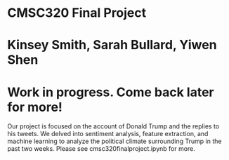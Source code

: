 # CMSC320 Final Project
# Kinsey Smith, Sarah Bullard, Yiwen Shen
# Work in progress. Come back later for more! 

Our project is focused on the account of Donald Trump and the replies to his tweets. We delved into sentiment analysis, feature extraction, and machine learning to analyze the political climate surrounding Trump in the past two weeks. Please see cmsc320finalproject.ipynb for more. 

